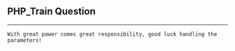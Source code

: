 ## PHP_Train Question
---
```
With great power comes great responsibility, good luck handling the parameters!
```